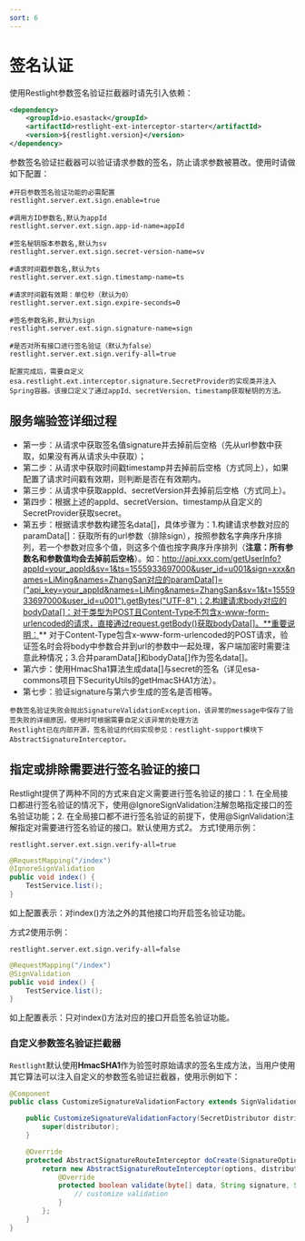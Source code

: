 ```yaml
---
sort: 6
---
```


# 签名认证

使用Restlight参数签名验证拦截器时请先引入依赖：

```xml
<dependency>
	<groupId>io.esastack</groupId>
	<artifactId>restlight-ext-interceptor-starter</artifactId>
	<version>${restlight.version}</version>
</dependency>
```

参数签名验证拦截器可以验证请求参数的签名，防止请求参数被篡改。使用时请做如下配置：

```properties
#开启参数签名验证功能的必需配置
restlight.server.ext.sign.enable=true

#调用方ID参数名,默认为appId
restlight.server.ext.sign.app-id-name=appId

#签名秘钥版本参数名,默认为sv
restlight.server.ext.sign.secret-version-name=sv

#请求时间戳参数名,默认为ts
restlight.server.ext.sign.timestamp-name=ts

#请求时间戳有效期：单位秒（默认为0）
restlight.server.ext.sign.expire-seconds=0

#签名参数名称,默认为sign
restlight.server.ext.sign.signature-name=sign

#是否对所有接口进行签名验证（默认为false）
restlight.server.ext.sign.verify-all=true
```

```note
配置完成后，需要自定义esa.restlight.ext.interceptor.signature.SecretProvider的实现类并注入Spring容器。该接口定义了通过appId、secretVersion、timestamp获取秘钥的方法。
```

## 服务端验签详细过程
- 第一步：从请求中获取签名值signature并去掉前后空格（先从url参数中获取，如果没有再从请求头中获取）；
- 第二步：从请求中获取时间戳timestamp并去掉前后空格（方式同上），如果配置了请求时间戳有效期，则判断是否在有效期内。
- 第三步：从请求中获取appId、secretVersion并去掉前后空格（方式同上）。
- 第四步：根据上述的appId、secretVersion、timestamp从自定义的SecretProvider获取secret。
- 第五步：根据请求参数构建签名data[]，具体步骤为：1.构建请求参数对应的paramData[]：获取所有的url参数（排除sign），按照参数名字典序升序排列，若一个参数对应多个值，则这多个值也按字典序升序排列（**注意：所有参数名和参数值均会去掉前后空格**）。如：http://api.xxx.com/getUserInfo?appId=your_appId&sv=1&ts=1555933697000&user_id=u001&sign=xxx&names=LiMing&names=ZhangSan对应的paramData[]=("api_key=your_appId&names=LiMing&names=ZhangSan&sv=1&t=1555933697000&user_id=u001").getBytes("UTF-8")；2.构建请求body对应的bodyData[]：对于类型为POST且Content-Type不包含x-www-form-urlencoded的请求，直接通过request.getBody()获取bodyData[]。**重要说明：** 对于Content-Type包含x-www-form-urlencoded的POST请求，验证签名时会将body中参数合并到url的参数中一起处理，客户端加密时需要注意此种情况；3.合并paramData[]和bodyData[]作为签名data[]。
- 第六步：使用HmacSha1算法生成data[]与secret的签名（详见esa-commons项目下SecurityUtils的getHmacSHA1方法）。
- 第七步：验证signature与第六步生成的签名是否相等。

```note
参数签名验证失败会抛出SignatureValidationException，该异常的message中保存了验签失败的详细原因，使用时可根据需要自定义该异常的处理方法
Restlight已在内部开源，签名验证的代码实现参见：restlight-support模块下AbstractSignatureInterceptor。
```

## 指定或排除需要进行签名验证的接口
Restlight提供了两种不同的方式来自定义需要进行签名验证的接口：1. 在全局接口都进行签名验证的情况下，使用@IgnoreSignValidation注解忽略指定接口的签名验证功能；2. 在全局接口都不进行签名验证的前提下，使用@SignValidation注解指定对需要进行签名验证的接口。默认使用方式2。
方式1使用示例：

```properties
restlight.server.ext.sign.verify-all=true
```

```java
@RequestMapping("/index")
@IgnoreSignValidation
public void index() {
    TestService.list();
}
```

如上配置表示：对index()方法之外的其他接口均开启签名验证功能。

方式2使用示例：

```
restlight.server.ext.sign.verify-all=false
```

```java
@RequestMapping("/index")
@SignValidation
public void index() {
    TestService.list();
}
```

如上配置表示：只对index()方法对应的接口开启签名验证功能。

### 自定义参数签名验证拦截器
`Restlight`默认使用**HmacSHA1**作为验签时原始请求的签名生成方法，当用户使用其它算法可以注入自定义的参数签名验证拦截器，使用示例如下：
```java
@Component
public class CustomizeSignatureValidationFactory extends SignValidationHandlerInterceptorFactory {

    public CustomizeSignatureValidationFactory(SecretDistributor distributor) {
        super(distributor);
    }

    @Override
    protected AbstractSignatureRouteInterceptor doCreate(SignatureOptions options, SecretDistributor distributor) {
        return new AbstractSignatureRouteInterceptor(options, distributor) {
            @Override
            protected boolean validate(byte[] data, String signature, String sk) {
                // customize validation
            }
        };
    }
}
```